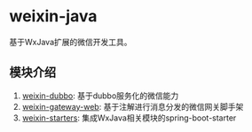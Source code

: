 # weixin-java
基于WxJava扩展的微信开发工具。

## 模块介绍
1. [weixin-dubbo](https://github.com/lkqm/weixin-java/tree/master/weixin-dubbo): 基于dubbo服务化的微信能力
2. [weixin-gateway-web](https://github.com/lkqm/weixin-java/tree/master/weixin-gateway/weixin-gateway-web): 基于注解进行消息分发的微信网关脚手架
3. [weixin-starters](https://github.com/lkqm/weixin-java/tree/master/weixin-starters): 集成WxJava相关模块的spring-boot-starter

